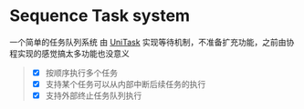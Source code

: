 # Sequence Task system

一个简单的任务队列系统 由 [UniTask](https://github.com/Cysharp/UniTask) 实现等待机制，不准备扩充功能，之前由协程实现的感觉搞太多功能也没意义

> - [x] 按顺序执行多个任务
> - [x] 支持某个任务可以从内部中断后续任务的执行
> - [x] 支持外部终止任务队列执行